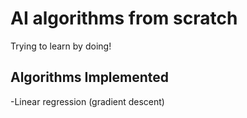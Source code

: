 # AI algorithms from scratch
Trying to learn by doing!

## Algorithms Implemented
-Linear regression (gradient descent)

